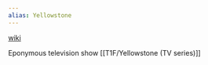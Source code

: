 ```yaml
---
alias: Yellowstone
---
```

[wiki](https://discord.com/channels/1008696016318513243/1011929497139953744/1134216514761928854)

Eponymous television show [[T1F/Yellowstone (TV series)]]
